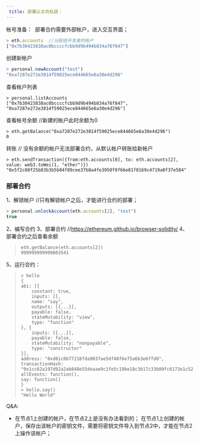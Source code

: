 ```yaml
---
 title: 部署以太坊私链：
---
```

帐号准备：
​ 部署合约需要外部帐户，进入交互界面；
```javascript
> eth.accounts  //分配给开发者的帐户
["0x7b30423838ac0bccccfcbb9d9b494b834a76f847"]
```

创建新帐户
```javascript
> personal.newAccount("test")
"0xa7287e272e3814f59025ece844665e6a30e4d296"
```

查看帐户列表
```
> personal.listAccounts
["0x7b30423838ac0bccccfcbb9d9b494b834a76f847", "0xa7287e272e3814f59025ece844665e6a30e4d296"]
```

查看帐号余额			//新建的帐户此时余额为0
```
> eth.getBalance("0xa7287e272e3814f59025ece844665e6a30e4d296")
0
```

转账				// 没有余额的帐户无法部署合约，从默认帐户转账给新帐户
```
> eth.sendTransaction({from:eth.accounts[0], to: eth.accounts[2], value: web3.toWei(1, "ether")})
"0x5f2c80f25b83b3b5b04f89cee37b8a4fe3950f8f66e81f8169c4719a0f37e584"
```

### 部署合约
1、解锁帐户 			//只有解锁帐户之后，才能进行合约的部署；
```javascript
> personal.unlockAccount(eth.accounts[2], "test")
true
```
2、编写合约
3、部署合约 		//https://ethereum.github.io/browser-solidity/
4、部署合约之后查看余额
> ```
> eth.getBalance(eth.accounts[2])
> 999999999999603541
> ```

5、运行合约：

> ```
> > hello
> {
> abi: [{
>     constant: true,
>     inputs: [],
>     name: "say",
>     outputs: [{...}],
>     payable: false,
>     stateMutability: "view",
>     type: "function"
> }, {
>     inputs: [{...}],
>     payable: false,
>     stateMutability: "nonpayable",
>     type: "constructor"
> }],
> address: "0xd81c0b77218fda9037ae5df48f6e75a6b3e6ffd0",
> transactionHash: "0x1cc62a197d92a2ab848e55deaae9c1fe5c19be18c3b17c33b00fc6173e1c52a4",
> allEvents: function(),
> say: function()
> }
> > hello.say()
> "Hello World"
> ```

Q&A:
- 在节点1上创建的帐户，在节点2上是没有办法看到的；
  在节点1上创建的帐户，保存出该帐户的密钥文件，需要将密钥文件导入到节点2中，才能在节点2上操作该帐户；
